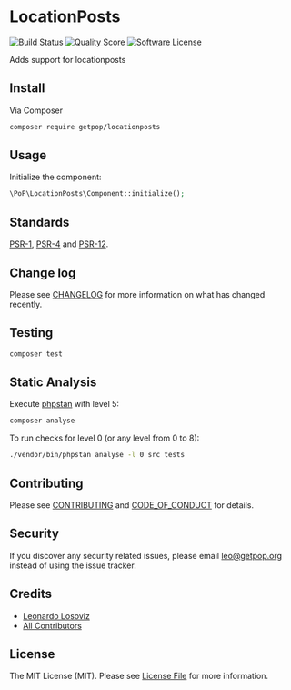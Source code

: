 # LocationPosts

[![Build Status][ico-travis]][link-travis]
[![Quality Score][ico-code-quality]][link-code-quality]
[![Software License][ico-license]](LICENSE.md)

<!--
[![Latest Version on Packagist][ico-version]][link-packagist]
[![Coverage Status][ico-scrutinizer]][link-scrutinizer]
[![Total Downloads][ico-downloads]][link-downloads]
-->

Adds support for locationposts

## Install

Via Composer

``` bash
composer require getpop/locationposts
```

## Usage

Initialize the component:

``` php
\PoP\LocationPosts\Component::initialize();
```

## Standards

[PSR-1](https://www.php-fig.org/psr/psr-1), [PSR-4](https://www.php-fig.org/psr/psr-4) and [PSR-12](https://www.php-fig.org/psr/psr-12).

## Change log

Please see [CHANGELOG](CHANGELOG.md) for more information on what has changed recently.

## Testing

``` bash
composer test
```

## Static Analysis

Execute [phpstan](https://github.com/phpstan/phpstan) with level 5:

``` bash
composer analyse
```

To run checks for level 0 (or any level from 0 to 8):

``` bash
./vendor/bin/phpstan analyse -l 0 src tests
```

## Contributing

Please see [CONTRIBUTING](CONTRIBUTING.md) and [CODE_OF_CONDUCT](CODE_OF_CONDUCT.md) for details.

## Security

If you discover any security related issues, please email leo@getpop.org instead of using the issue tracker.

## Credits

- [Leonardo Losoviz][link-author]
- [All Contributors][link-contributors]

## License

The MIT License (MIT). Please see [License File](LICENSE.md) for more information.

[ico-version]: https://img.shields.io/packagist/v/getpop/locationposts.svg?style=flat-square
[ico-license]: https://img.shields.io/badge/license-MIT-brightgreen.svg?style=flat-square
[ico-travis]: https://img.shields.io/travis/getpop/locationposts/master.svg?style=flat-square
[ico-scrutinizer]: https://img.shields.io/scrutinizer/coverage/g/getpop/locationposts.svg?style=flat-square
[ico-code-quality]: https://img.shields.io/scrutinizer/g/getpop/locationposts.svg?style=flat-square
[ico-downloads]: https://img.shields.io/packagist/dt/getpop/locationposts.svg?style=flat-square

[link-packagist]: https://packagist.org/packages/getpop/locationposts
[link-travis]: https://travis-ci.org/getpop/locationposts
[link-scrutinizer]: https://scrutinizer-ci.com/g/getpop/locationposts/code-structure
[link-code-quality]: https://scrutinizer-ci.com/g/getpop/locationposts
[link-downloads]: https://packagist.org/packages/getpop/locationposts
[link-author]: https://github.com/leoloso
[link-contributors]: ../../contributors
